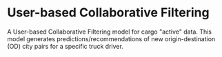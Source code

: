 # User-based Collaborative Filtering
A User-based Collaborative Filtering model for cargo "active" data. This model generates predictions/recommendations of new origin-destination (OD) city pairs for a specific truck driver.  
